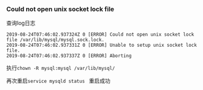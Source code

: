 ### Could not open unix socket lock file

查询log日志
```
2019-08-24T07:46:02.937324Z 0 [ERROR] Could not open unix socket lock file /var/lib/mysql/mysql.sock.lock.
2019-08-24T07:46:02.937331Z 0 [ERROR] Unable to setup unix socket lock file.
2019-08-24T07:46:02.937337Z 0 [ERROR] Aborting
```
执行`chown -R mysql:mysql /var/lib/mysql/`

再次重启`service mysqld status `
重启成功